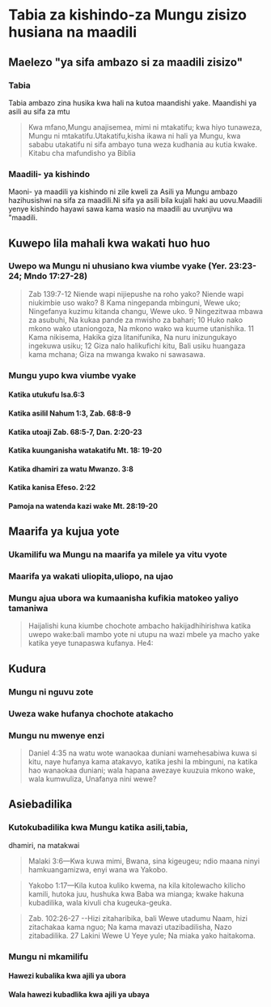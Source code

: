 # Tabia za kishindo-za Mungu zisizo husiana na maadili 

## Maelezo "ya sifa ambazo si za maadili zisizo"

### Tabia

Tabia ambazo zina husika kwa hali na kutoa maandishi yake. Maandishi ya asili au sifa za mtu

> Kwa mfano,Mungu anajisemea, mimi ni mtakatifu; kwa hiyo tunaweza, Mungu ni mtakatifu.Utakatifu,kisha ikawa ni hali ya Mungu, kwa sababu utakatifu ni sifa ambayo tuna weza kudhania au kutia kwake. Kitabu cha mafundisho ya Biblia 

### Maadili- ya kishindo

Maoni- ya maadili ya kishindo ni zile kweli za Asili ya Mungu ambazo hazihusishwi na sifa za maadili.Ni sifa ya asili bila kujali haki au uovu.Maadili yenye kishindo hayawi sawa kama wasio na maadili au uvunjivu wa "maadili.

## Kuwepo lila mahali kwa wakati huo huo

### Uwepo wa Mungu ni uhusiano kwa viumbe vyake (Yer. 23:23-24; Mndo 17:27-28)

> Zab 139:7-12 Niende wapi nijiepushe na roho yako? Niende wapi niukimbie uso wako? 8 Kama ningepanda mbinguni, Wewe uko; Ningefanya kuzimu kitanda changu, Wewe uko. 9 Ningezitwaa mbawa za asubuhi, Na kukaa pande za mwisho za bahari; 10 Huko nako mkono wako utaniongoza, Na mkono wako wa kuume utanishika. 11 Kama nikisema, Hakika giza litanifunika, Na nuru inizungukayo ingekuwa usiku; 12 Giza nalo halikufichi kitu, Bali usiku huangaza kama mchana; Giza na mwanga kwako ni sawasawa.

### Mungu yupo kwa viumbe vyake

#### Katika utukufu Isa.6:3

#### Katika asiliI Nahum 1:3, Zab. 68:8-9

#### Katika utoaji Zab. 68:5-7, Dan. 2:20-23

#### Katika kuunganisha watakatifu Mt. 18: 19-20

#### Katika dhamiri za watu Mwanzo. 3:8

#### Katika kanisa Efeso. 2:22

#### Pamoja na watenda kazi wake Mt. 28:19-20

## Maarifa ya kujua yote

### Ukamilifu wa Mungu na maarifa ya milele ya vitu vyote

### Maarifa ya wakati uliopita,uliopo, na ujao

### Mungu ajua ubora wa kumaanisha kufikia matokeo yaliyo tamaniwa

> Haijalishi kuna kiumbe chochote ambacho hakijadhihirishwa katika uwepo wake:bali mambo yote ni utupu na wazi mbele ya macho yake katika yeye tunapaswa kufanya. He4: 

## Kudura

### Mungu ni nguvu zote

### Uweza wake hufanya chochote atakacho

### Mungu nu mwenye enzi

> Daniel 4:35 na watu wote wanaokaa duniani wamehesabiwa kuwa si kitu, naye hufanya kama atakavyo, katika jeshi la mbinguni, na katika hao wanaokaa duniani; wala hapana awezaye kuuzuia mkono wake, wala kumwuliza, Unafanya nini wewe?

## Asiebadilika

### Kutokubadilika kwa Mungu katika asili,tabia,

dhamiri, na matakwai

> Malaki 3:6&mdash;Kwa kuwa mimi, Bwana, sina kigeugeu; ndio maana ninyi hamkuangamizwa, enyi wana wa Yakobo.

> Yakobo 1:17&mdash;Kila kutoa kuliko kwema, na kila kitolewacho kilicho kamili, hutoka juu, hushuka kwa Baba wa mianga; kwake hakuna kubadilika, wala kivuli cha kugeuka-geuka.

> Zab. 102:26-27 --Hizi zitaharibika, bali Wewe utadumu Naam, hizi zitachakaa kama nguo; Na kama mavazi utazibadilisha, Nazo zitabadilika. 27 Lakini Wewe U Yeye yule; Na miaka yako haitakoma.

### Mungu ni mkamilifu

#### Hawezi kubalika kwa ajili ya ubora

#### Wala hawezi kubadlika kwa ajili ya ubaya